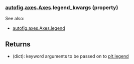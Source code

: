 ### [autofig](autofig.md).[axes](autofig.axes.md).[Axes](autofig.axes.Axes.md).legend_kwargs (property)




See also:

* [autofig.axes.Axes.legend](autofig.axes.Axes.legend.md)

Returns
---------
* (dict): keyword arguments to be passed on to [plt.legend](https://matplotlib.org/api/_as_gen/matplotlib.pyplot.legend.html)


